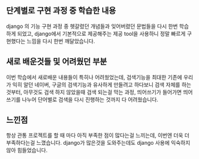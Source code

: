 ## 단계별로 구현 과정 중 학습한 내용
django 의 기능 구현 과정 중 헷갈렸던 개념들과 잊어버렸던 문법들을 다시 한번 학습하게 되었고, django에서 기본적으로 제공해주는 제공 tool을 사용하니 정말 빠르게 구현했다는 느낌을 다시 한번 깨달았습니다.

## 새로 배운것들 및 어려웠던 부분
이번 학습에서 새로배운 내용들이 특히나 어려웠었는데, 검색기능을 최대한 기존에 우리가 익히 알던 네이버, 구글의 검색기능과 유사하게 만들려고 하다보니 검색 자체를 하는것부터, 아무것도 검색 하지 않았을때 검색 되는걸 막는 과정, 띄어쓰기가 들어가면 띄어쓰기를 나누어 단어별로 검색을 다시 진행하는 것까지 다 어려웠습니다.

## 느낀점
항상 관통 프로젝트를 할 때 마다 아직 부족한 점이 많다는걸 느끼는데, 이번엔 더욱 더 부족하다는걸 느꼈습니다. django가 많은것을 도와주는데도 django 사용에 익숙하지 않아 힘들었습니다.
